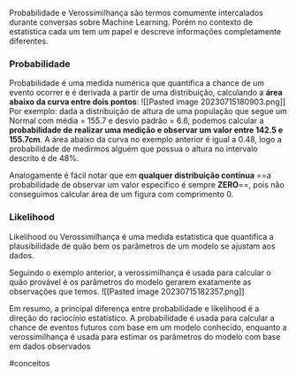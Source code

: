 Probabilidade e Verossimilhança são termos comumente intercalados durante conversas sobre Machine Learning. Porém no contexto de estatística cada um tem um papel e descreve informações completamente diferentes.

### Probabilidade
Probabilidade é uma medida numérica que quantifica a chance de um evento ocorrer e é derivada a partir de uma distribuição, calculando a **área abaixo da curva entre dois pontos**:
![[Pasted image 20230715180903.png]]
Por exemplo: dada a distribuição de altura de uma população que segue um Normal com média = 155.7 e desvio padrão = 6.6, podemos calcular a **probabilidade de realizar uma medição e observar um valor entre 142.5 e 155.7cm**. 
A área abaixo da curva no exemplo anterior é igual a 0.48, logo a probabilidade de medirmos alguém que possua o altura no intervalo descrito é de 48%.

Analogamente é fácil notar que em **qualquer distribuição contínua** ==a probabilidade de observar um valor especifico é sempre **ZERO**==, pois não conseguimos calcular área de um figura com comprimento 0.

### Likelihood
Likelihood ou Verossimilhança é uma medida estatística que quantifica a plausibilidade de quão bem os parâmetros de um modelo se ajustam aos dados.

Seguindo o exemplo anterior, a verossimilhança é usada para calcular o quão provável é os parâmetros do modelo gerarem exatamente as observações que temos.
![[Pasted image 20230715182357.png]]

Em resumo, a principal diferença entre probabilidade e likelihood é a direção do raciocínio estatístico. A probabilidade é usada para calcular a chance de eventos futuros com base em um modelo conhecido, enquanto a verossimilhança é usada para estimar os parâmetros do modelo com base em dados observados

#conceitos